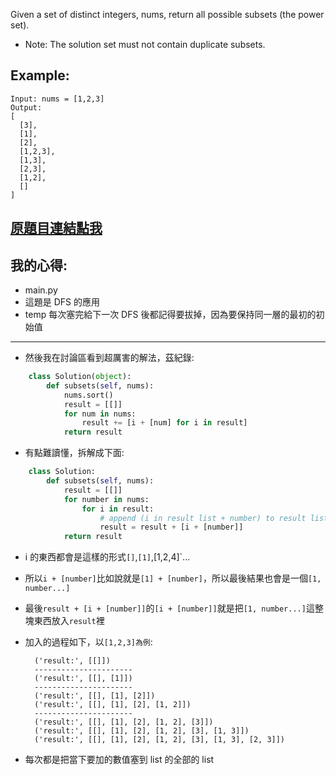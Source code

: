 Given a set of distinct integers, nums, return all possible subsets (the power set).

* Note: The solution set must not contain duplicate subsets.

## Example:

	Input: nums = [1,2,3]
	Output:
	[
	  [3],
	  [1],
	  [2],
	  [1,2,3],
	  [1,3],
	  [2,3],
	  [1,2],
	  []
	]

## [原題目連結點我](https://leetcode.com/problems/subsets/)
	
## 我的心得:
* main.py
* 這題是 DFS 的應用
* temp 每次塞完給下一次 DFS 後都記得要拔掉，因為要保持同一層的最初的初始值
-----

* 然後我在討論區看到超厲害的解法，茲紀錄:

```python
	class Solution(object):
		def subsets(self, nums):
			nums.sort()
			result = [[]]
			for num in nums:
				result += [i + [num] for i in result]
			return result
```
* 有點難讀懂，拆解成下面:
```python
	class Solution:
		def subsets(self, nums):
			result = [[]]
			for number in nums:
				for i in result:
					# append (i in result list + number) to result list
					result = result + [i + [number]]
			return result
```
* i 的東西都會是這樣的形式`[]`,`[1]`,[1,2,4]`...
* 所以`i + [number]`比如說就是`[1] + [number]`，所以最後結果也會是一個`[1, number...]`
* 最後`result + [i + [number]]`的`[i + [number]]`就是把`[1, number...]`這整塊東西放入`result`裡
* 加入的過程如下，以`[1,2,3]為例`:

		('result:', [[]])
		----------------------
		('result:', [[], [1]])
		----------------------
		('result:', [[], [1], [2]])
		('result:', [[], [1], [2], [1, 2]])
		----------------------
		('result:', [[], [1], [2], [1, 2], [3]])
		('result:', [[], [1], [2], [1, 2], [3], [1, 3]])
		('result:', [[], [1], [2], [1, 2], [3], [1, 3], [2, 3]])
* 每次都是把當下要加的數值塞到 list 的全部的 list
